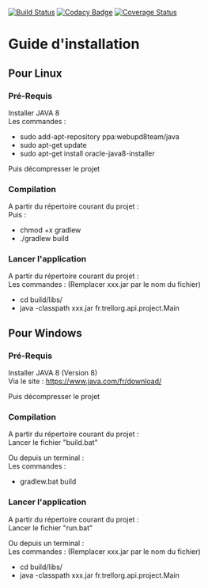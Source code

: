 [![Build Status](https://travis-ci.org/Org-Pro/orgpro-ihm.svg?branch=master)](https://travis-ci.org/Org-Pro/orgpro-ihm)
[![Codacy Badge](https://api.codacy.com/project/badge/Grade/0eae2a86b03f4b10b9999c40a51ab020)](https://www.codacy.com/app/Trellorg/orgpro-ihm?utm_source=github.com&amp;utm_medium=referral&amp;utm_content=Org-Pro/orgpro-ihm&amp;utm_campaign=Badge_Grade)
[![Coverage Status](https://coveralls.io/repos/github/Org-Pro/orgpro-ihm/badge.png?branch=master)](https://coveralls.io/github/Org-Pro/orgpro-ihm?branch=master)


# Guide d'installation

## Pour Linux

### Pré-Requis
Installer JAVA 8  
Les commandes :  
- sudo add-apt-repository ppa:webupd8team/java  
- sudo apt-get update  
- sudo apt-get install oracle-java8-installer  
 
Puis décompresser le projet
    
### Compilation
A partir du répertoire courant du projet :  
Puis :  
- chmod +x gradlew  
- ./gradlew build  
    
### Lancer l'application
A partir du répertoire courant du projet :  
Les commandes : (Remplacer xxx.jar par le nom du fichier)  
- cd build/libs/  
- java -classpath xxx.jar fr.trellorg.api.project.Main
    
## Pour Windows

### Pré-Requis
Installer JAVA 8 (Version 8)  
Via le site : <https://www.java.com/fr/download/>  

Puis décompresser le projet

### Compilation
A partir du répertoire courant du projet :  
Lancer le fichier "build.bat"  

Ou depuis un terminal :  
Les commandes :  
- gradlew.bat build

###  Lancer l'application
A partir du répertoire courant du projet :  
Lancer le fichier "run.bat"  

Ou depuis un terminal :  
Les commandes : (Remplacer xxx.jar par le nom du fichier)  
- cd build/libs/  
- java -classpath xxx.jar fr.trellorg.api.project.Main
